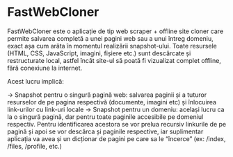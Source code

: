 # FastWebCloner
FastWebCloner este o aplicație de tip web scraper + offline site cloner care permite salvarea completă a unei pagini web sau a unui întreg domeniu, exact așa cum arăta în momentul realizării snapshot-ului. Toate resursele (HTML, CSS, JavaScript, imagini, fișiere etc.) sunt descărcate și restructurate local, astfel încât site-ul să poată fi vizualizat complet offline, fără conexiune la internet.


Acest lucru implică:

-> Snapshot pentru o singură pagină web: salvarea paginii și a tuturor resurselor de pe pagina respectivă (documente, imagini etc) și înlocuirea link-urilor cu link-uri locale
-> Snapshot pentru un domeniu: același lucru ca la o singură pagină, dar pentru toate paginile accesibile pe domeniul respectiv. Pentru identificarea acestora se vor prelua recursiv linkurile de pe pagină și apoi se vor descărca și paginile respective, iar suplimentar aplicația va avea și un dicționar de pagini pe care sa le “încerce” (ex: /index, /files, /profile, etc.)
